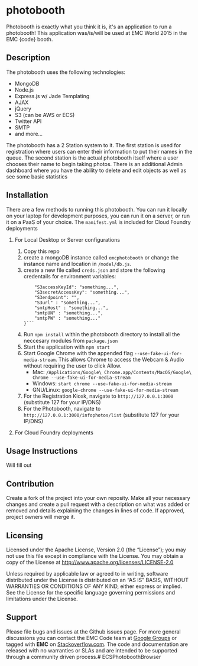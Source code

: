 photobooth
======================
Photobooth is exactly what you think it is, it's an application to run a photobooth! This application was/is/will be used at EMC World 2015 in the EMC {code} booth. 

## Description
The photobooth uses the following technologies:
- MongoDB
- Node.js
- Express.js w/ Jade Templating
- AJAX
- jQuery
- S3 (can be AWS or ECS)
- Twitter API
- SMTP
- and more...

The photobooth has a 2 Station system to it. The first station is used for registration where users can enter their information to put their names in the queue. The second station is the actual photobooth itself where a user chooses their name to begin taking photos. There is an additional Admin dashboard where you have the ability to delete and edit objects as well as see some basic statistics

## Installation
There are a few methods to running this photobooth. You can run it locally on your laptop for development purposes, you can run it on a server, or run it on a PaaS of your choice. The `manifest.yml` is included for Cloud Foundry deployments

1. For Local Desktop or Server configurations
    1. Copy this repo
    2. create a mongoDB instance called `emcphotobooth` or change the instance name and location in `/model/db.js`.
    3. create a new file called `creds.json` and store the following credentails for environment variables:
        ```{ 
            "S3accessKeyId": "something...",
            "S3secretAccessKey": "something...",
            "S3endpoint": "",
            "S3url" : "something...",
            "smtpHost" : "something...",
            "smtpUN" : "something...",
            "smtpPW" : "something..."
        }```
    4. Run `npm install` within the photobooth directory to install all the neccesary modules from `package.json`
    5. Start the application with `npm start`
    6. Start Google Chrome with the appended flag `--use-fake-ui-for-media-stream`. This allows Chrome to access the Webcam & Audio without requiring the user to click Allow.
        - Mac: `/Applications/Google\ Chrome.app/Contents/MacOS/Google\ Chrome --use-fake-ui-for-media-stream`
        - Windows: `start chrome --use-fake-ui-for-media-stream`
        - GNU/Linux: `google-chrome --use-fake-ui-for-media-stream` 
    7. For the Registration Kiosk, navigate to `http://127.0.0.1:3000` (substitute 127 for your IP/DNS)
    8. For the Photobooth, navigate to `http://127.0.0.1:3000/infophotos/list` (substitute 127 for your IP/DNS)

2. For Cloud Foundry deployments

## Usage Instructions
Will fill out


## Contribution
Create a fork of the project into your own reposity. Make all your necessary changes and create a pull request with a description on what was added or removed and details explaining the changes in lines of code. If approved, project owners will merge it.

Licensing
---------
Licensed under the Apache License, Version 2.0 (the “License”); you may not use this file except in compliance with the License. You may obtain a copy of the License at <http://www.apache.org/licenses/LICENSE-2.0>

Unless required by applicable law or agreed to in writing, software distributed under the License is distributed on an “AS IS” BASIS, WITHOUT WARRANTIES OR CONDITIONS OF ANY KIND, either express or implied. See the License for the specific language governing permissions and limitations under the License.

Support
-------
Please file bugs and issues at the Github issues page. For more general discussions you can contact the EMC Code team at <a href="https://groups.google.com/forum/#!forum/emccode-users">Google Groups</a> or tagged with **EMC** on <a href="https://stackoverflow.com">Stackoverflow.com</a>. The code and documentation are released with no warranties or SLAs and are intended to be supported through a community driven process.# ECSPhotoboothBrowser
